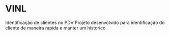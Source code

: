 # VINL
Identificação de clientes no PDV
Projeto desenvolvido para identificação do cliente de maneira rapida e manter um historico 
